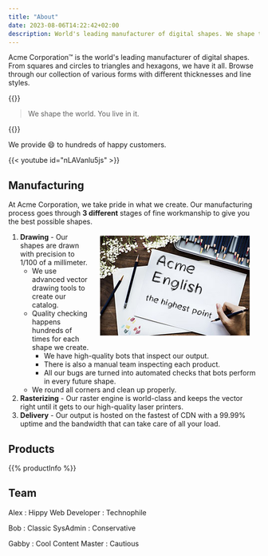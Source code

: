 ```yaml
---
title: "About"
date: 2023-08-06T14:22:42+02:00
description: World's leading manufacturer of digital shapes. We shape the world. You live in it.
---
```


Acme Corporation&trade; is the world's leading manufacturer of digital shapes. From squares and circles to triangles and hexagons, we have it all. Browse through our collection of various forms with different thicknesses and line styles.

{{<divider>}}

> We shape the world. You live in it.

{{<divider>}}

We provide :smile: to hundreds of happy customers.

{{< youtube id="nLAVanlu5js" >}}

## Manufacturing

At Acme Corporation, we take pride in what we create. Our manufacturing process goes through **3 different** stages of fine workmanship to give you the best possible shapes.
<img style="float:right; margin: 20px;" src="draw.jpg">
1. **Drawing** - Our shapes are drawn with precision to 1/100 of a millimeter.
      * We use advanced vector drawing tools to create our catalog.
      * Quality checking happens hundreds of times for each shape we create.
        * We have high-quality bots that inspect our output.
        * There is also a manual team inspecting each product.
        * All our bugs are turned into automated checks that bots perform in every future shape.
      * We round all corners and clean up properly.
2. **Rasterizing** - Our raster engine is world-class and keeps the vector right until it gets to our high-quality laser printers.
3. **Delivery** - Our output is hosted on the fastest of CDN with a 99.99% uptime and the bandwidth that can take care of all your load.
## Products

{{% productInfo %}}
## Team

Alex
: Hippy Web Developer
: Technophile

Bob
: Classic SysAdmin
: Conservative

Gabby
: Cool Content Master
: Cautious